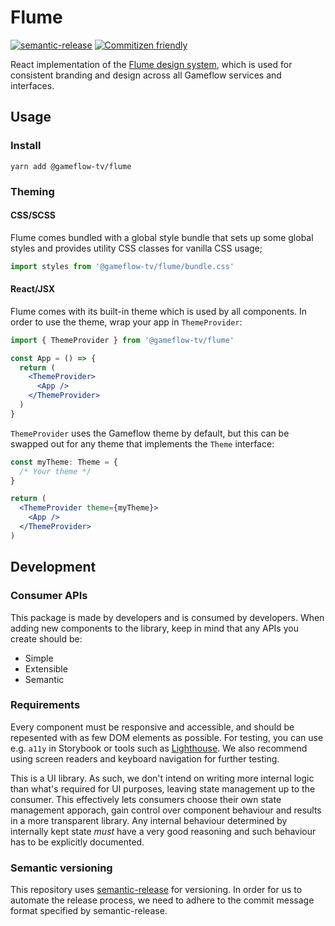 # Flume

[![semantic-release](https://img.shields.io/badge/%20%20%F0%9F%93%A6%F0%9F%9A%80-semantic--release-e10079.svg)](https://github.com/semantic-release/semantic-release)
[![Commitizen friendly](https://img.shields.io/badge/commitizen-friendly-brightgreen.svg)](http://commitizen.github.io/cz-cli/)

React implementation of the [Flume design system](https://figma.com/file/fYSxWUqGTaa6d6X9IGDsoy/Flume), which is used for consistent branding and design across all Gameflow services and interfaces.

## Usage

### Install

`yarn add @gameflow-tv/flume`

### Theming

#### CSS/SCSS

Flume comes bundled with a global style bundle that sets up some global styles and provides utility CSS classes for vanilla CSS usage;

```jsx
import styles from '@gameflow-tv/flume/bundle.css'
```

#### React/JSX

Flume comes with its built-in theme which is used by all components. In order to use the theme, wrap your app in `ThemeProvider`:

```jsx
import { ThemeProvider } from '@gameflow-tv/flume'

const App = () => {
  return (
    <ThemeProvider>
      <App />
    </ThemeProvider>
  )
}
```

`ThemeProvider` uses the Gameflow theme by default, but this can be swapped out for any theme that implements the `Theme` interface:

```jsx
const myTheme: Theme = {
  /* Your theme */
}

return (
  <ThemeProvider theme={myTheme}>
    <App />
  </ThemeProvider>
)
```

## Development

### Consumer APIs

This package is made by developers and is consumed by developers. When adding new components to the library, keep in mind that any APIs you create should be:

- Simple
- Extensible
- Semantic

### Requirements

Every component must be responsive and accessible, and should be repesented with as few DOM elements as possible. For testing, you can use e.g. `a11y` in Storybook or tools such as [Lighthouse](https://developers.google.com/web/tools/lighthouse). We also recommend using screen readers and keyboard navigation for further testing.

This is a UI library. As such, we don't intend on writing more internal logic than what's required for UI purposes, leaving state management up to the consumer. This effectively lets consumers choose their own state management apporach, gain control over component behaviour and results in a more transparent library. Any internal behaviour determined by internally kept state _must_ have a very good reasoning and such behaviour has to be explicitly documented.

### Semantic versioning

This repository uses [semantic-release](https://github.com/semantic-release/semantic-release) for versioning. In order for us to automate the release process, we need to adhere to the commit message format specified by semantic-release.
